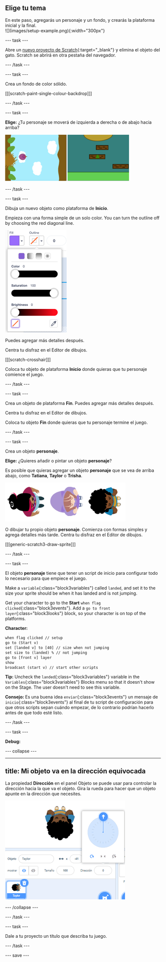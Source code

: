 ## Elige tu tema

<div style="display: flex; flex-wrap: wrap">
<div style="flex-basis: 200px; flex-grow: 1; margin-right: 15px;">
En este paso, agregarás un personaje y un fondo, y crearás la plataforma inicial y la final. 
</div>
<div>
![](images/setup-example.png){:width="300px"}
</div>
</div>

--- task ---

Abre un [nuevo proyecto de Scratch](http://rpf.io/scratch-new){:target="_blank"} y elimina el objeto del gato. Scratch se abrirá en otra pestaña del navegador.

--- /task ---

--- task ---

Crea un fondo de color sólido.

[[[scratch-paint-single-colour-backdrop]]]

--- /task ---

--- task ---

**Elige:** ¿Tu personaje se moverá de izquierda a derecha o de abajo hacia arriba?

![](images/direction-examples.png)

--- /task ---

--- task ---

Dibuja un nuevo objeto como plataforma de **Inicio**.

Empieza con una forma simple de un solo color. You can turn the outline off by choosing the red diagonal line.

![](images/no-outline.png)

Puedes agregar más detalles después.

Centra tu disfraz en el Editor de dibujos.

[[[scratch-crosshair]]]

Coloca tu objeto de plataforma **Inicio** donde quieras que tu personaje comience el juego.

--- /task ---

--- task ---

Crea un objeto de plataforma **Fin**. Puedes agregar más detalles después.

Centra tu disfraz en el Editor de dibujos.

Coloca tu objeto **Fin** donde quieras que tu personaje termine el juego.

--- /task ---

--- task ---

Crea un objeto **personaje**.

**Elige:** ¿Quieres añadir o pintar un objeto **personaje**?

Es posible que quieras agregar un objeto **personaje** que se vea de arriba abajo, como **Tatiana**, **Taylor** o **Trisha**.

![Imagen de los objetos con vista de arriba abajo disponibles en scratch](images/top-down-sprites.png)

O dibujar tu propio objeto **personaje**. Comienza con formas simples y agrega detalles más tarde. Centra tu disfraz en el Editor de dibujos.

[[[generic-scratch3-draw-sprite]]]

--- /task ---

--- task ---

El objeto **personaje** tiene que tener un script de inicio para configurar todo lo necesario para que empiece el juego.

Make a `variable`{:class="block3variables"} called `landed`, and set it to the size your sprite should be when it has landed and is not jumping.

Get your character to go to the **Start** `when flag clicked`{:class="block3events"}. Add a `go to front layer`{:class="block3looks"} block, so your character is on top of the platforms.

**Character:**

```blocks3
when flag clicked // setup
go to (Start v)
set [landed v] to [40] // size when not jumping
set size to (landed) % // not jumping
go to [front v] layer
show
broadcast (start v) // start other scripts
```

**Tip:** Uncheck the `landed`{:class="block3variables"} variable in the `Variables`{:class="block3variables"} Blocks menu so that it doesn't show on the Stage. The user doesn't need to see this variable.

**Consejo:** Es una buena idea `enviar`{:class="block3events"} un mensaje de `inicio`{:class="block3events"} al final de tu script de configuración para que otros scripts sepan cuándo empezar, de lo contrario podrían hacerlo antes de que todo esté listo.

--- /task ---

--- task ---

**Debug:**

--- collapse ---

---
title: Mi objeto va en la dirección equivocada
---

La propiedad **Dirección** en el panel Objeto se puede usar para controlar la dirección hacia la que va el objeto. Gira la rueda para hacer que un objeto apunte en la dirección que necesites.

![El panel de objetos con la propiedad de dirección seleccionada. Se muestra un menú emergente con una rueda de dirección que se usa para ajustar hacia donde apunta el objeto.](images/direction-property.png)

--- /collapse ---

--- /task ---

--- task ---

Dale a tu proyecto un título que describa tu juego.

--- /task ---

--- save ---
